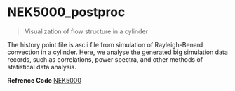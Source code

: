 # NEK5000_postproc
 > Visualization of flow structure in a cylinder

The history point file is ascii file from simulation of Rayleigh-Benard convection in a cylinder. 
Here, we analyse the generated big simulation data records, such as correlations, power spectra, and other methods of statistical data analysis.


**Refrence Code** [NEK5000](https://nek5000.mcs.anl.gov/)
